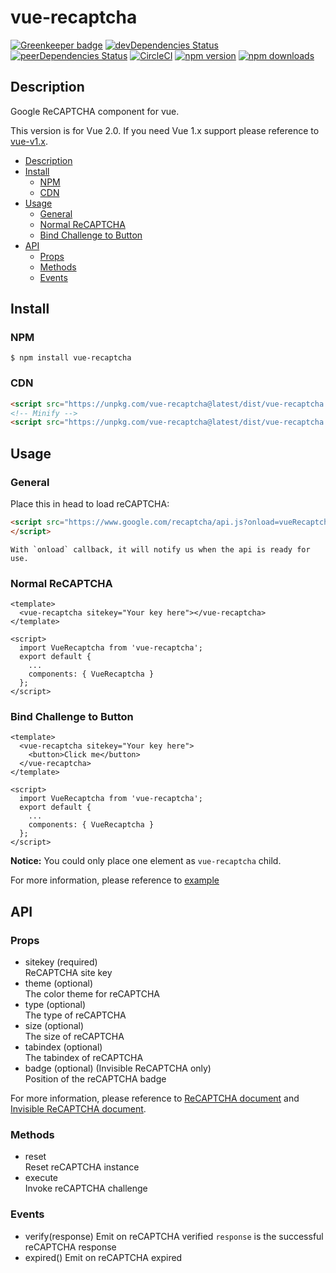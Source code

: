 vue-recaptcha
=============
[![Greenkeeper badge](https://badges.greenkeeper.io/DanSnow/vue-recaptcha.svg)](https://greenkeeper.io/)
[![devDependencies Status](https://david-dm.org/DanSnow/vue-recaptcha/dev-status.svg)](https://david-dm.org/DanSnow/vue-recaptcha?type=dev)
[![peerDependencies Status](https://david-dm.org/DanSnow/vue-recaptcha/peer-status.svg)](https://david-dm.org/DanSnow/vue-recaptcha?type=peer)
[![CircleCI](https://circleci.com/gh/DanSnow/vue-recaptcha.svg?style=shield)](https://circleci.com/gh/DanSnow/vue-recaptcha)
[![npm version](https://img.shields.io/npm/v/vue-recaptcha.svg?style=flat)](https://www.npmjs.com/package/vue-recaptcha)
[![npm downloads](https://img.shields.io/npm/dm/vue-recaptcha.svg?style=flat)](https://www.npmjs.com/package/vue-recaptcha)

## Description ##
Google ReCAPTCHA component for vue.

This version is for Vue 2.0. If you need Vue 1.x support please reference to [vue-v1.x][vue-v1.x].

<!-- TOC -->

- [Description](#description)
- [Install](#install)
  - [NPM](#npm)
  - [CDN](#cdn)
- [Usage](#usage)
  - [General](#general)
  - [Normal ReCAPTCHA](#normal-recaptcha)
  - [Bind Challenge to Button](#bind-challenge-to-button)
- [API](#api)
  - [Props](#props)
  - [Methods](#methods)
  - [Events](#events)

<!-- /TOC -->

[vue-v1.x]: https://github.com/DanSnow/vue-recaptcha/tree/vue-v1.x

## Install ##

### NPM ###

```shell
$ npm install vue-recaptcha
```

### CDN ###
```html
<script src="https://unpkg.com/vue-recaptcha@latest/dist/vue-recaptcha.js"></script>
<!-- Minify -->
<script src="https://unpkg.com/vue-recaptcha@latest/dist/vue-recaptcha.min.js"></script>
```

## Usage ##

### General ###
Place this in head to load reCAPTCHA:
```html
<script src="https://www.google.com/recaptcha/api.js?onload=vueRecaptchaApiLoaded&render=explicit" async defer>
</script>
```
```
With `onload` callback, it will notify us when the api is ready for use.
```

### Normal ReCAPTCHA ###
```vue
<template>
  <vue-recaptcha sitekey="Your key here"></vue-recaptcha>
</template>

<script>
  import VueRecaptcha from 'vue-recaptcha';
  export default {
    ...
    components: { VueRecaptcha }
  };
</script>
```

### Bind Challenge to Button ###
```vue
<template>
  <vue-recaptcha sitekey="Your key here">
    <button>Click me</button>
  </vue-recaptcha>
</template>

<script>
  import VueRecaptcha from 'vue-recaptcha';
  export default {
    ...
    components: { VueRecaptcha }
  };
</script>
```

**Notice:** You could only place one element as `vue-recaptcha` child.

For more information, please reference to [example](example)

## API ##

### Props ###
- sitekey (required)  
  ReCAPTCHA site key
- theme (optional)  
  The color theme for reCAPTCHA
- type (optional)  
  The type of reCAPTCHA
- size (optional)  
  The size of reCAPTCHA
- tabindex (optional)  
  The tabindex of reCAPTCHA
- badge (optional) (Invisible ReCAPTCHA only)  
  Position of the reCAPTCHA badge

For more information, please reference to [ReCAPTCHA document](recaptcha-params) and [Invisible ReCAPTCHA document](invisible-recaptcha-params).  

### Methods ###

- reset  
  Reset reCAPTCHA instance
- execute  
  Invoke reCAPTCHA challenge

### Events ###

- verify(response)
  Emit on reCAPTCHA verified
  `response` is the successful reCAPTCHA response
- expired()
  Emit on reCAPTCHA expired

[example]: https://github.com/DanSnow/vue-recaptcha/tree/master/example
[recaptcha-params]: https://developers.google.com/recaptcha/docs/display#render_param
[invisible-recaptcha-params]: https://developers.google.com/recaptcha/docs/invisible#render_param
